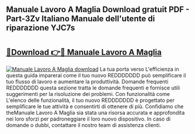 ## Manuale Lavoro A Maglia Download gratuit PDF - Part-3Zv Italiano Manuale dell'utente di riparazione YJC7s

# <h2><a href="http://dfbqoz.blite.top/?on=Manuale+Lavoro+A+Maglia">🔗Download 👉🔴 Manuale Lavoro A Maglia</a></h2>

[![Manuale Lavoro A Maglia download](https://i.imgur.com/lujVjoI.png)](http://dfbqoz.blite.top/?on=Manuale+Lavoro+A+Maglia)
La tua porta verso L'efficienza in questa guida imparerai come il tuo nuovo REDDDDDDD può semplificare il tuo flusso di lavoro e aumentare la produttività. Domande frequenti REDDDDDDD questa sezione tratta le domande frequenti e fornisce utili suggerimenti per la risoluzione dei problemi. Con funzionalità come L'elenco delle funzionalità, il tuo nuovo REDDDDDDD è progettato per semplificare le tue attività e consentirti di ottenere di più. Confidiamo che theManuale Lavoro A Maglia sia stata una risorsa accurata e approfondita nei loro sforzi per padroneggiare il loro nuovo dispositivo. In caso di domande o dubbi, contattare il nostro team di assistenza clienti.
